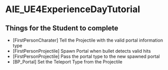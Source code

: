 # AIE_UE4ExperienceDayTutorial

## Things for the Student to complete
- [FirstPersonCharater] Tell the Projectile with the valid portal information type
- [FirstPersonProjectile] Spawn Portal when bullet detects valid hits
- [FirstPersonProjectile] Pass the portal type to the new spawned portal
- [BP_Portal] Set the Teleport Type from the Projectile
